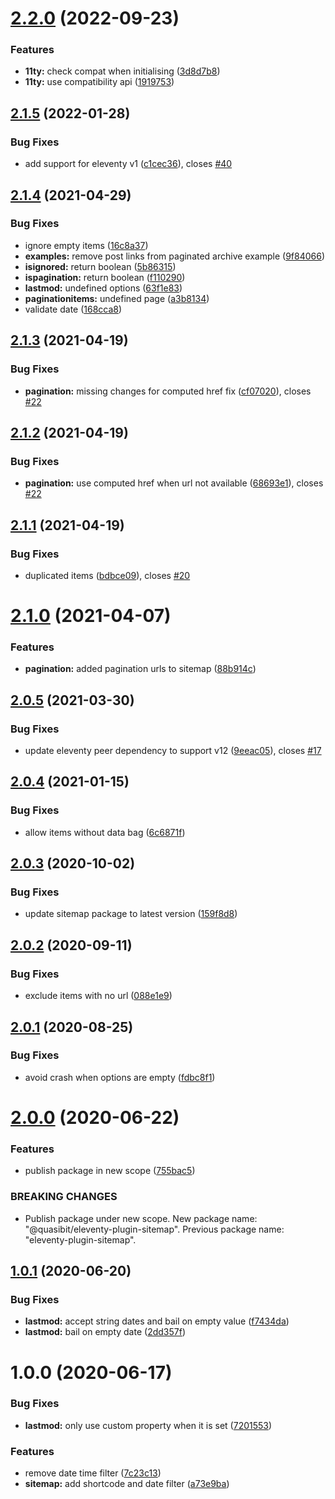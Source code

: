 # [2.2.0](https://github.com/quasibit/eleventy-plugin-sitemap/compare/v2.1.5...v2.2.0) (2022-09-23)


### Features

* **11ty:** check compat when initialising ([3d8d7b8](https://github.com/quasibit/eleventy-plugin-sitemap/commit/3d8d7b827170b71f74f06cead37abdb3ac1f2102))
* **11ty:** use compatibility api ([1919753](https://github.com/quasibit/eleventy-plugin-sitemap/commit/1919753dc63248daf33e64528a4e799df8f02a26))

## [2.1.5](https://github.com/quasibit/eleventy-plugin-sitemap/compare/v2.1.4...v2.1.5) (2022-01-28)


### Bug Fixes

* add support for eleventy v1 ([c1cec36](https://github.com/quasibit/eleventy-plugin-sitemap/commit/c1cec3661cc83bc77abc6efd1da0c0828ba233d8)), closes [#40](https://github.com/quasibit/eleventy-plugin-sitemap/issues/40)

## [2.1.4](https://github.com/quasibit/eleventy-plugin-sitemap/compare/v2.1.3...v2.1.4) (2021-04-29)


### Bug Fixes

* ignore empty items ([16c8a37](https://github.com/quasibit/eleventy-plugin-sitemap/commit/16c8a37fec87a64a294460dba24b8ae70ff2b85b))
* **examples:** remove post links from paginated archive example ([9f84066](https://github.com/quasibit/eleventy-plugin-sitemap/commit/9f840662a93a37466b9a754022a49606dface986))
* **isignored:** return boolean ([5b86315](https://github.com/quasibit/eleventy-plugin-sitemap/commit/5b86315f725fcda6140145d0b6169dedefbd7f5c))
* **ispagination:** return boolean ([f110290](https://github.com/quasibit/eleventy-plugin-sitemap/commit/f110290cea4272da511dd6ba7c08aadc213123b8))
* **lastmod:** undefined options ([63f1e83](https://github.com/quasibit/eleventy-plugin-sitemap/commit/63f1e83b3020bc65787e453c7f68440ff38258ee))
* **paginationitems:** undefined page ([a3b8134](https://github.com/quasibit/eleventy-plugin-sitemap/commit/a3b8134d854dfdd3f0be84f314a5c5f7d2efc7b7))
* validate date ([168cca8](https://github.com/quasibit/eleventy-plugin-sitemap/commit/168cca81a3b917e1417043818c2f3a11ec3d6af4))

## [2.1.3](https://github.com/quasibit/eleventy-plugin-sitemap/compare/v2.1.2...v2.1.3) (2021-04-19)


### Bug Fixes

* **pagination:** missing changes for computed href fix ([cf07020](https://github.com/quasibit/eleventy-plugin-sitemap/commit/cf070204211880e27e1f012410bfa99093ac8acf)), closes [#22](https://github.com/quasibit/eleventy-plugin-sitemap/issues/22)

## [2.1.2](https://github.com/quasibit/eleventy-plugin-sitemap/compare/v2.1.1...v2.1.2) (2021-04-19)


### Bug Fixes

* **pagination:** use computed href when url not available ([68693e1](https://github.com/quasibit/eleventy-plugin-sitemap/commit/68693e185ad4e0a060fcdbacf2a9f65e9bae439a)), closes [#22](https://github.com/quasibit/eleventy-plugin-sitemap/issues/22)

## [2.1.1](https://github.com/quasibit/eleventy-plugin-sitemap/compare/v2.1.0...v2.1.1) (2021-04-19)


### Bug Fixes

* duplicated items ([bdbce09](https://github.com/quasibit/eleventy-plugin-sitemap/commit/bdbce09bd7dc297cff7cd4e49aaa9a70e5cf3a6e)), closes [#20](https://github.com/quasibit/eleventy-plugin-sitemap/issues/20)

# [2.1.0](https://github.com/quasibit/eleventy-plugin-sitemap/compare/v2.0.5...v2.1.0) (2021-04-07)


### Features

* **pagination:** added pagination urls to sitemap ([88b914c](https://github.com/quasibit/eleventy-plugin-sitemap/commit/88b914cd8d702271681956e52ebeb2bdfbdce0ee))

## [2.0.5](https://github.com/quasibit/eleventy-plugin-sitemap/compare/v2.0.4...v2.0.5) (2021-03-30)


### Bug Fixes

* update eleventy peer dependency to support v12 ([9eeac05](https://github.com/quasibit/eleventy-plugin-sitemap/commit/9eeac05561a1fc2ea0d7bd7e44f999ef541dcd0d)), closes [#17](https://github.com/quasibit/eleventy-plugin-sitemap/issues/17)

## [2.0.4](https://github.com/quasibit/eleventy-plugin-sitemap/compare/v2.0.3...v2.0.4) (2021-01-15)


### Bug Fixes

* allow items without data bag ([6c6871f](https://github.com/quasibit/eleventy-plugin-sitemap/commit/6c6871fb4f122aed36e5f22c0d06595501101083))

## [2.0.3](https://github.com/quasibit/eleventy-plugin-sitemap/compare/v2.0.2...v2.0.3) (2020-10-02)


### Bug Fixes

* update sitemap package to latest version ([159f8d8](https://github.com/quasibit/eleventy-plugin-sitemap/commit/159f8d838c7ff77dbcfc0a45e5cd858638062b7c))

## [2.0.2](https://github.com/quasibit/eleventy-plugin-sitemap/compare/v2.0.1...v2.0.2) (2020-09-11)


### Bug Fixes

* exclude items with no url ([088e1e9](https://github.com/quasibit/eleventy-plugin-sitemap/commit/088e1e9a53a2983300f6ad18a672409c31947f67))

## [2.0.1](https://github.com/quasibit/eleventy-plugin-sitemap/compare/v2.0.0...v2.0.1) (2020-08-25)


### Bug Fixes

* avoid crash when options are empty ([fdbc8f1](https://github.com/quasibit/eleventy-plugin-sitemap/commit/fdbc8f164cf5532e7b2484c563525b9a98ddaadf))

# [2.0.0](https://github.com/quasibit/eleventy-plugin-sitemap/compare/v1.0.1...v2.0.0) (2020-06-22)


### Features

* publish package in new scope ([755bac5](https://github.com/quasibit/eleventy-plugin-sitemap/commit/755bac56bd7ccca7fb2f2666ee84444caba4c0cf))


### BREAKING CHANGES

* Publish package under new scope. New package name: "@quasibit/eleventy-plugin-sitemap". Previous package name: "eleventy-plugin-sitemap".

## [1.0.1](https://github.com/quasibit/eleventy-plugin-sitemap/compare/v1.0.0...v1.0.1) (2020-06-20)


### Bug Fixes

* **lastmod:** accept string dates and bail on empty value ([f7434da](https://github.com/quasibit/eleventy-plugin-sitemap/commit/f7434dadb534e32728f8ab28d66b063948ab6dff))
* **lastmod:** bail on empty date ([2dd357f](https://github.com/quasibit/eleventy-plugin-sitemap/commit/2dd357f2d4b65b7bc87826dfb0182d5b6b1afbdc))

# 1.0.0 (2020-06-17)


### Bug Fixes

* **lastmod:** only use custom property when it is set ([7201553](https://github.com/quasibit/eleventy-plugin-sitemap/commit/7201553738df784cf77032d1038a1f451efa05e8))


### Features

* remove date time filter ([7c23c13](https://github.com/quasibit/eleventy-plugin-sitemap/commit/7c23c13b92cd22af2d2f555ac0e72afef37c4397))
* **sitemap:** add shortcode and date filter ([a73e9ba](https://github.com/quasibit/eleventy-plugin-sitemap/commit/a73e9bab68f189db9b0f853f45f41e462668b44b))
